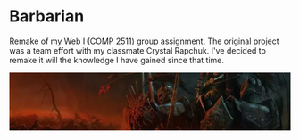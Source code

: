 # Barbarian

Remake of my Web I (COMP 2511) group assignment. The original project was a team effort with my classmate Crystal Rapchuk. I've decided to remake it will the knowledge I have gained since that time.

![Banner](images/banner.webp)
